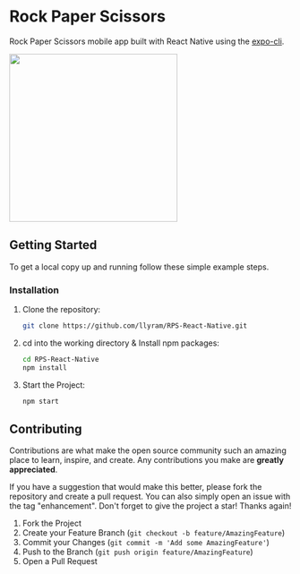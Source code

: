 # Rock Paper Scissors
Rock Paper Scissors mobile app built with React Native using the [expo-cli](https://expo.io/).

<img src="screenshot.png" width="300">

<!-- GETTING STARTED -->
## Getting Started

To get a local copy up and running follow these simple example steps.


### Installation

1. Clone the repository:
   ```sh
   git clone https://github.com/llyram/RPS-React-Native.git
   ```
2. cd into the working directory & Install npm packages:
   ```sh
   cd RPS-React-Native 
   npm install
   ```
3. Start the Project:
   ```sh
   npm start
   ```

<!-- Contributing -->
## Contributing

Contributions are what make the open source community such an amazing place to learn, inspire, and create. Any contributions you make are **greatly appreciated**.

If you have a suggestion that would make this better, please fork the repository and create a pull request. You can also simply open an issue with the tag "enhancement".
Don't forget to give the project a star! Thanks again!

1. Fork the Project
2. Create your Feature Branch (`git checkout -b feature/AmazingFeature`)
3. Commit your Changes (`git commit -m 'Add some AmazingFeature'`)
4. Push to the Branch (`git push origin feature/AmazingFeature`)
5. Open a Pull Request